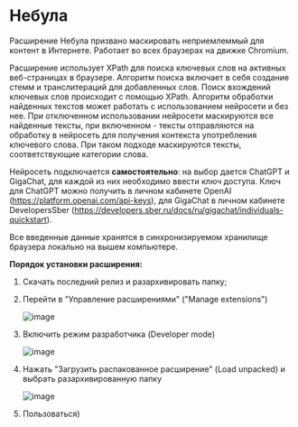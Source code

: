 # Небула

Расширение Небула призвано маскировать неприемлеммый для контент в Интернете. Работает во всех браузерах на движке Chromium.

Расширение использует XPath для поиска ключевых слов на активных веб-страницах в браузере. Алгоритм поиска включает в себя создание стемм и транслитераций для добавленных слов. Поиск вхождений ключевых слов происходит с помощью XPath. Алгоритм обработки найденных текстов может работать с использованием нейросети и без нее. При отключенном использовании нейросети маскируются все найденные тексты, при включенном - тексты отправляются на обработку в нейросеть для получения контекста употребления ключевого слова. При таком подходе маскируются тексты, соответствующие категории слова.

Нейросеть подключается **самостоятельно**: на выбор дается ChatGPT и GigaChat, для каждой из них необходимо ввести ключ доступа. Ключ для ChatGPT можно получить в личном кабинете OpenAI (https://platform.openai.com/api-keys), для GigaChat  в личном кабинете DevelopersSber (https://developers.sber.ru/docs/ru/gigachat/individuals-quickstart).

Все введенные данные хранятся в синхронизируемом хранилище браузера локально на вышем компьютере. 

**Порядок установки расширения:**
1. Скачать последний релиз и разархивировать папку;
2. Перейти в "Управление расширениями" ("Manage extensions")
   
   ![image](https://github.com/ValeriaNigametzianova/Nebula-Extension/assets/71436617/528cf43c-ec5b-4589-b747-69f5f6692b10)
4. Включить режим разработчика (Developer mode)
   
   ![image](https://github.com/ValeriaNigametzianova/Nebula-Extension/assets/71436617/38b4e00f-6893-40aa-a130-1dd9d2c6738b)
6. Нажать "Загрузить распакованное расширение" (Load unpacked) и выбрать разархивированную папку
   
   ![image](https://github.com/ValeriaNigametzianova/Nebula-Extension/assets/71436617/d6d2e7e4-771b-4b50-a19c-d69f3431eb94)
8. Пользоваться)

